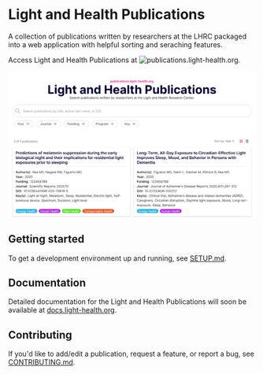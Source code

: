 # Light and Health Publications

A collection of publications written by researchers at the LHRC packaged into a web application with helpful sorting and seraching features.

Access Light and Health Publications at ![publications.light-health.org](https://publications.light-health.org).


![CS Calculator 2.0 promo image](assets/img/promo.png)

## Getting started

To get a development environment up and running, see [SETUP.md](./SETUP.md).

## Documentation

Detailed documentation for the Light and Health Publications will soon be available at [docs.light-health.org](https://docs.light-health.org/publications).


## Contributing

If you'd like to add/edit a publication, request a feature, or report a bug, see [CONTRIBUTING.md](./CONTRIBUTING.md).
